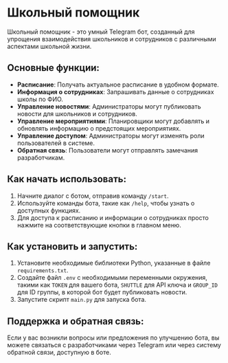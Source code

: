 # Школьный помощник

Школьный помощник - это умный Telegram бот, созданный для упрощения взаимодействия школьников и сотрудников с различными аспектами школьной жизни.

## Основные функции:

- **Расписание**: Получать актуальное расписание в удобном формате.
- **Информация о сотрудниках**: Запрашивать данные о сотрудниках школы по ФИО.
- **Управление новостями**: Администраторы могут публиковать новости для школьников и сотрудников.
- **Управление мероприятиями**: Планировщики могут добавлять и обновлять информацию о предстоящих мероприятиях.
- **Управление доступом**: Администраторы могут изменять роли пользователей в системе.
- **Обратная связь**: Пользователи могут отправлять замечания разработчикам.

## Как начать использовать:

1. Начните диалог с ботом, отправив команду `/start`.
2. Используйте команды бота, такие как `/help`, чтобы узнать о доступных функциях.
3. Для доступа к расписанию и информации о сотрудниках просто нажмите на соответствующие кнопки в главном меню.

## Как установить и запустить:

1. Установите необходимые библиотеки Python, указанные в файле `requirements.txt`.
2. Создайте файл `.env` с необходимыми переменными окружения, такими как `TOKEN` для вашего бота, `SHUTTLE` для API ключа и `GROUP_ID` для ID группы, в которой бот будет публиковать новости.
3. Запустите скрипт `main.py` для запуска бота.

## Поддержка и обратная связь:

Если у вас возникли вопросы или предложения по улучшению бота, вы можете связаться с разработчиками через Telegram или через систему обратной связи, доступную в боте.
